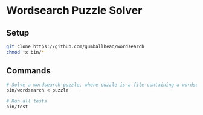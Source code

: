 Wordsearch Puzzle Solver
========================

## Setup
```bash
git clone https://github.com/gumballhead/wordsearch
chmod +x bin/*
```

## Commands
```bash
# Solve a wordsearch puzzle, where puzzle is a file containing a wordsearch puzzle
bin/wordsearch < puzzle

# Run all tests
bin/test
```
